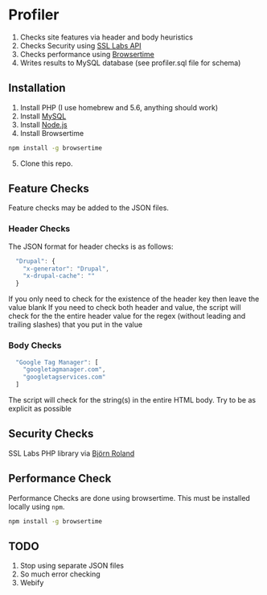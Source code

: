 # Profiler

1. Checks site features via header and body heuristics
2. Checks Security using [SSL Labs API](https://www.ssllabs.com/projects/ssllabs-apis/)
3. Checks performance using [Browsertime](https://github.com/sitespeedio/browsertime)
4. Writes results to MySQL database (see profiler.sql file for schema)

## Installation

1. Install PHP (I use homebrew and 5.6, anything should work)
2. Install [MySQL](https://dev.mysql.com/downloads/mysql/)
3. Install [Node.js](https://nodejs.org/en/download/)
4. Install Browsertime
```bash
npm install -g browsertime
```
5. Clone this repo.

## Feature Checks
Feature checks may be added to the JSON files.
### Header Checks
The JSON format for header checks is as follows:
```javascript
  "Drupal": {
    "x-generator": "Drupal",
    "x-drupal-cache": ""
  }
```
If you only need to check for the existence of the header key then leave the value blank
If you need to check both header and value, the script will check for the the entire header value for the regex (without leading and trailing slashes) that you put in the value

### Body Checks
```javascript
  "Google Tag Manager": [
    "googletagmanager.com",
    "googletagservices.com"
  ]
  ```
  The script will check for the string(s) in the entire HTML body. Try to be as explicit as possible

## Security Checks
 SSL Labs PHP library via [Björn Roland](https://github.com/bjoernr-de/php-ssllabs-api)

## Performance Check
Performance Checks are done using browsertime. This must be installed locally using `npm`.
```bash
npm install -g browsertime
```

## TODO
1. Stop using separate JSON files
2. So much error checking
3. Webify
